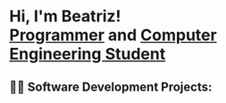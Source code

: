 <h1>Hi, I'm Beatriz! <br/><a href="https://github.com/beatriz-farias">Programmer</a> and <a href="https://www.linkedin.com/">Computer Engineering Student</a>

<h2>👨‍💻 Software Development Projects:</h2>
